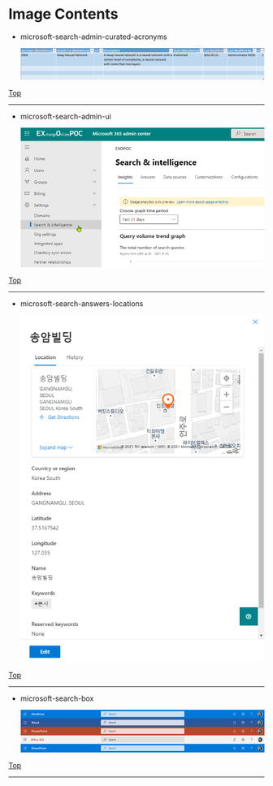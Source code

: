 
# Image Contents

- microsoft-search-admin-curated-acronyms

	![microsoft-search-admin-curated-acronyms](https://github.com/kj-park/tech/blob/main/Microsoft365/Search/.media/microsoft-search-admin-curated-acronyms.png?raw=true)

[Top](#)

---

- microsoft-search-admin-ui

	![microsoft-search-admin-ui](https://github.com/kj-park/tech/blob/main/Microsoft365/Search/.media/microsoft-search-admin-ui.png?raw=true)

[Top](#)

---

- microsoft-search-answers-locations

	![microsoft-search-answers-locations](https://github.com/kj-park/tech/blob/main/Microsoft365/Search/.media/microsoft-search-answers-locations.png?raw=true)

[Top](#)

---

- microsoft-search-box

	![microsoft-search-box](https://github.com/kj-park/tech/blob/main/Microsoft365/Search/.media/microsoft-search-box.png?raw=true)

[Top](#)

---

